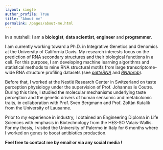 ```yaml
---
layout: single
author_profile: True
title: "About me"
permalink: /pages/about-me.html
---
```


In a nutshell: I am a **biologist**, **data scientist**, **engineer** and **programmer**.

I am currently working toward a Ph.D. in Integrative Genetics and Genomics at the University of California Davis. My research interests focus on the prediction of RNA secondary structures and their biological functions in a cell. For this purpose, I am developing machine learning algorithms and statistical methods to mine RNA structural motifs from large transcriptome-wide RNA structure profiling datasets (see *[patteRNA](https://github.com/AviranLab/patteRNA)* and *[RNAprob](https://github.com/AviranLab/RNAprob)*).

Before that, I worked at the Nestlé Research Center in Switzerland on taste perception physiology under the supervision of Prof. Johannes le Coutre. During this time, I studied the molecular mechanisms underlying taste perception and the genetic drivers of human sensomic and metabolomic traits, in collaboration with Prof. Sven Bergmann and Prof. Zoltàn Kutalik from the University of Lausanne.

Prior to my experience in industry, I obtained an Engineering Diploma in Life Sciences with emphasis in Biotechnology from the HES-SO Valais-Wallis. For my thesis, I visited the University of Palermo in Italy for 6 months where I worked on genes to boost antibiotics production.

**Feel free to contact me by email or via any social media !**
